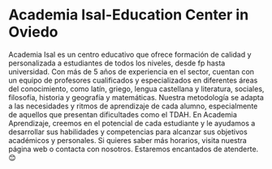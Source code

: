 # Academia Isal-Education Center in Oviedo
Academia Isal es un centro educativo que ofrece formación de calidad y personalizada a estudiantes de todos los niveles, desde fp hasta universidad. Con más de 5 años de experiencia en el sector, cuentan con un equipo de profesores cualificados y especializados en diferentes áreas del conocimiento, como latín, griego, lengua castellana y literatura, sociales, filosofía, historia y geografía y matemáticas. Nuestra metodología se adapta a las necesidades y ritmos de aprendizaje de cada alumno, especialmente de aquellos que presentan dificultades como el TDAH. En Academia Aprendizaje, creemos en el potencial de cada estudiante y le ayudamos a desarrollar sus habilidades y competencias para alcanzar sus objetivos académicos y personales. Si quieres saber más horarios, visita nuestra página web o contacta con nosotros. Estaremos encantados de atenderte. 😊
